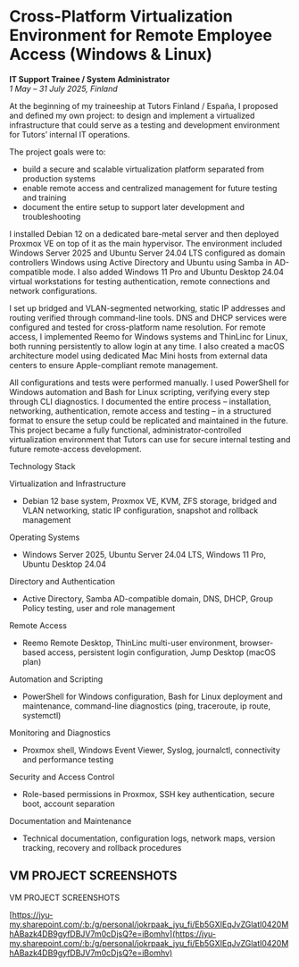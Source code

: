 # Cross-Platform Virtualization Environment for Remote Employee Access (Windows &amp; Linux)
 

**IT Support Trainee / System Administrator**  
*1 May – 31 July 2025, Finland*  

At the beginning of my traineeship at Tutors Finland / España, I proposed and defined my own project: 
to design and implement a virtualized infrastructure that could serve as a testing and development environment for Tutors’ internal IT operations. 

The project goals were to:
- build a secure and scalable virtualization platform separated from production systems
- enable remote access and centralized management for future testing and training
- document the entire setup to support later development and troubleshooting

I installed Debian 12 on a dedicated bare-metal server and then deployed Proxmox VE on top of it as the main hypervisor. 
The environment included Windows Server 2025 and Ubuntu Server 24.04 LTS configured as domain controllers 
Windows using Active Directory and Ubuntu using Samba in AD-compatible mode. 
I also added Windows 11 Pro and Ubuntu Desktop 24.04 virtual workstations for testing authentication, remote connections and network configurations.

I set up bridged and VLAN-segmented networking, static IP addresses and routing verified through command-line tools. 
DNS and DHCP services were configured and tested for cross-platform name resolution. 
For remote access, I implemented Reemo for Windows systems and ThinLinc for Linux, both running persistently to allow login at any time. 
I also created a macOS architecture model using dedicated Mac Mini hosts from external data centers to ensure Apple-compliant remote management.

All configurations and tests were performed manually. 
I used PowerShell for Windows automation and Bash for Linux scripting, verifying every step through CLI diagnostics. 
I documented the entire process – installation, networking, authentication, remote access and testing – in a structured format to ensure the setup could be replicated and maintained in the future.
This project became a fully functional, administrator-controlled virtualization environment that Tutors can use for secure internal testing and future remote-access development.

Technology Stack

Virtualization and Infrastructure
- Debian 12 base system, Proxmox VE, KVM, ZFS storage, bridged and VLAN networking, static IP configuration, snapshot and rollback management

Operating Systems
- Windows Server 2025, Ubuntu Server 24.04 LTS, Windows 11 Pro, Ubuntu Desktop 24.04

Directory and Authentication
- Active Directory, Samba AD-compatible domain, DNS, DHCP, Group Policy testing, user and role management

Remote Access
- Reemo Remote Desktop, ThinLinc multi-user environment, browser-based access, persistent login configuration, Jump Desktop (macOS plan)

Automation and Scripting
- PowerShell for Windows configuration, Bash for Linux deployment and maintenance, command-line diagnostics (ping, traceroute, ip route, systemctl)

Monitoring and Diagnostics
- Proxmox shell, Windows Event Viewer, Syslog, journalctl, connectivity and performance testing

Security and Access Control
- Role-based permissions in Proxmox, SSH key authentication, secure boot, account separation

Documentation and Maintenance
- Technical documentation, configuration logs, network maps, version tracking, recovery and rollback procedures


## VM PROJECT SCREENSHOTS
VM PROJECT SCREENSHOTS

[https://jyu-my.sharepoint.com/:b:/g/personal/jokrpaak_jyu_fi/Eb5GXIEqJvZGlatl0420MhABazk4DB9gyfDBJV7m0cDjsQ?e=iBomhv](https://jyu-my.sharepoint.com/:b:/g/personal/jokrpaak_jyu_fi/Eb5GXIEqJvZGlatl0420MhABazk4DB9gyfDBJV7m0cDjsQ?e=iBomhv)

